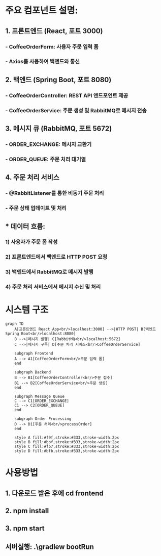 # 주요 컴포넌트 설명:
## 1. 프론트엔드 (React, 포트 3000)
### - CoffeeOrderForm: 사용자 주문 입력 폼
### - Axios를 사용하여 백엔드와 통신
## 2. 백엔드 (Spring Boot, 포트 8080)
### - CoffeeOrderController: REST API 엔드포인트 제공
### - CoffeeOrderService: 주문 생성 및 RabbitMQ로 메시지 전송
## 3. 메시지 큐 (RabbitMQ, 포트 5672)
### - ORDER_EXCHANGE: 메시지 교환기
### - ORDER_QUEUE: 주문 처리 대기열
## 4. 주문 처리 서비스
### - @RabbitListener를 통한 비동기 주문 처리
### - 주문 상태 업데이트 및 처리
## * 데이터 흐름:
### 1) 사용자가 주문 폼 작성
### 2) 프론트엔드에서 백엔드로 HTTP POST 요청
### 3) 백엔드에서 RabbitMQ로 메시지 발행
### 4) 주문 처리 서비스에서 메시지 수신 및 처리

# 시스템 구조
```mermaid
graph TD
    A[프론트엔드 React App<br/>localhost:3000] -->|HTTP POST| B[백엔드 Spring Boot<br/>localhost:8080]
    B -->|메시지 발행| C[RabbitMQ<br/>localhost:5672]
    C -->|메시지 구독| D[주문 처리 서비스<br/>CoffeeOrderService]
    
    subgraph Frontend
    A --> A1[CoffeeOrderForm<br/>주문 입력 폼]
    end
    
    subgraph Backend
    B --> B1[CoffeeOrderController<br/>주문 접수]
    B1 --> B2[CoffeeOrderService<br/>주문 생성]
    end
    
    subgraph Message Queue
    C --> C1[ORDER_EXCHANGE]
    C1 --> C2[ORDER_QUEUE]
    end
    
    subgraph Order Processing
    D --> D1[주문 처리<br/>processOrder]
    end

    style A fill:#f9f,stroke:#333,stroke-width:2px
    style B fill:#bbf,stroke:#333,stroke-width:2px
    style C fill:#fb7,stroke:#333,stroke-width:2px
    style D fill:#bfb,stroke:#333,stroke-width:2px
```

# 사용방법
## 1. 다운로드 받은 후에 cd frontend
## 2. npm install
## 3. npm start

## 서버실행: .\gradlew bootRun
